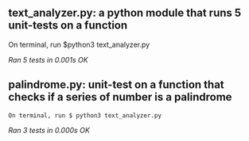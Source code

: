 ##  text_analyzer.py: a python module that runs 5 unit-tests on a function 

On terminal, run $python3 text_analyzer.py

*Ran 5 tests in 0.001s*
*OK*

##  palindrome.py: unit-test on a function that checks if a series of number is a palindrome

 	On terminal, run $ python3 text_analyzer.py
  
*Ran 3 tests in 0.000s*
*OK*
  
  
